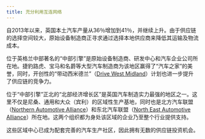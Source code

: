 ```yaml
---
title: 充分利用互连网络
---
```


自2013年以来，英国本土汽车产量从36％增加到41％，并继续上升。由于供应链的选择空间较大，原始设备制造商正寻求通过选择本地供应商来降低其运输及物流成本。

位于英格兰中部著名的“中部引擎”是原始设备制造商、研发中心和汽车企业公司所在地。捷豹路虎、宝马和名爵等大型汽车制造商为该地区赢得了“汽车之家”的美誉，同时，开创性的“带动西米德兰”（[Drive West Midland](http://www.drivewestmidlands.co.uk/)）计划也进一步提升了供应链的竞争力。

位于“中部引擎”正北的“北部经济增长区”是英国汽车制造实力最强的地区之一。这里不仅是尼桑、通用和大众（宾利）的区域性生产基地，同时也是北方汽车联盟（[Northern Automotive Alliance](http://northernautoalliance.com/)）和东北汽车联盟（[North East Automotive Alliance](https://www.northeastautomotivealliance.com/)）所在地。这两个组织都为身处该区域的企业乃至整个行业提供支持。

这些区域中心已成为配套完善的汽车生产社区，因此拥有无数的供应链投资机会。